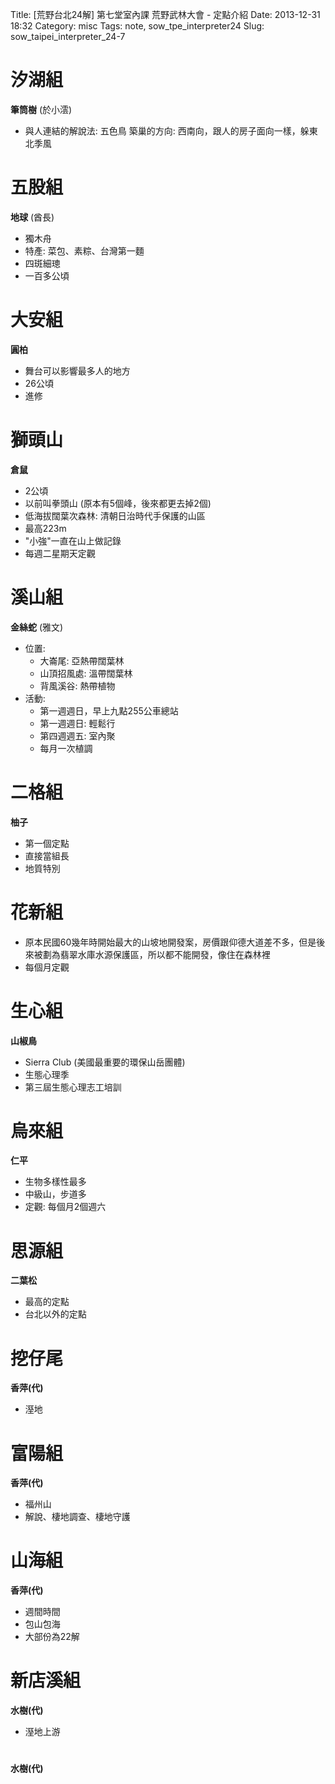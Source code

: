 Title: [荒野台北24解] 第七堂室內課 荒野武林大會 - 定點介紹
Date: 2013-12-31 18:32
Category: misc
Tags: note, sow_tpe_interpreter24
Slug: sow_taipei_interpreter_24-7



# 汐湖組

**筆筒樹** (於小澐)

* 與人連結的解說法:
  五色鳥 築巢的方向: 西南向，跟人的房子面向一樣，躲東北季風

# 五股組

**地球** (酋長)

* 獨木舟
* 特產: 菜包、素粽、台灣第一麵
* 四斑細璁
* 一百多公頃

# 大安組

**圓柏**

* 舞台可以影響最多人的地方
* 26公頃
* 進修

# 獅頭山

**倉鼠**

* 2公頃
* 以前叫拳頭山 (原本有5個峰，後來都更去掉2個)
* 低海拔闊葉次森林: 清朝日治時代手保護的山區
* 最高223m
* "小強"一直在山上做記錄
* 每週二星期天定觀

# 溪山組

**金絲蛇** (雅文)

* 位置:
  * 大崙尾: 亞熱帶闊葉林
  * 山頂招風處: 溫帶闊葉林
  * 背風溪谷: 熱帶植物
* 活動:
  * 第一週週日，早上九點255公車總站
  * 第一週週日: 輕鬆行
  * 第四週週五: 室內聚
  * 每月一次植調

# 二格組

**柚子**

* 第一個定點
* 直接當組長
* 地質特別

# 花新組

* 原本民國60幾年時開始最大的山坡地開發案，房價跟仰德大道差不多，但是後來被劃為翡翠水庫水源保護區，所以都不能開發，像住在森林裡
* 每個月定觀

# 生心組

**山椒鳥**

* Sierra Club (美國最重要的環保山岳團體)
* 生態心理季
* 第三屆生態心理志工培訓

# 烏來組

**仁平**

* 生物多樣性最多
* 中級山，步道多
* 定觀: 每個月2個週六

# 思源組

**二葉松**

* 最高的定點
* 台北以外的定點

# 挖仔尾

**香萍(代)**

* 溼地

# 富陽組

**香萍(代)**

* 福州山
* 解說、棲地調查、棲地守護

# 山海組

**香萍(代)**

* 週間時間
* 包山包海
* 大部份為22解

# 新店溪組

**水樹(代)**

* 溼地上游

# 

**水樹(代)**
